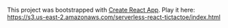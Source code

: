 This project was bootstrapped with [Create React App](https://github.com/facebook/create-react-app).
Play it here:
https://s3.us-east-2.amazonaws.com/serverless-react-tictactoe/index.html
